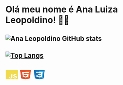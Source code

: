 # Olá meu nome é Ana Luiza Leopoldino! 👋🏾

## ![Ana Leopoldino GitHub stats](https://github-readme-stats.vercel.app/api?username=analeopoldino&show_icons=true&theme=jolly)

## [![Top Langs](https://github-readme-stats.vercel.app/api/top-langs/?username=analeopoldino&layout=donut)](https://github.com/anuraghazra/github-readme-stats)


<div  style="display: inline_block"><br>
  <img align="center" alt="Ana-Js" height="30" width="40" src="https://raw.githubusercontent.com/devicons/devicon/master/icons/javascript/javascript-plain.svg">
  <img align="center" alt="Ana-HTML" height="30" width="40" src="https://raw.githubusercontent.com/devicons/devicon/master/icons/html5/html5-original.svg">
  <img align="center" alt="Ana-CSS" height="30" width="40" src="https://raw.githubusercontent.com/devicons/devicon/master/icons/css3/css3-original.svg">
</div>
